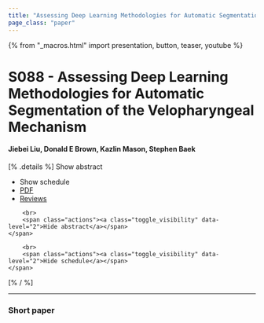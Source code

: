 ```yaml
---
title: "Assessing Deep Learning Methodologies for Automatic Segmentation of the Velopharyngeal Mechanism"
page_class: "paper"
---
```


{% from "_macros.html" import presentation, button, teaser, youtube %}

# S088 - Assessing Deep Learning Methodologies for Automatic Segmentation of the Velopharyngeal Mechanism

#### Jiebei Liu, Donald E Brown, Kazlin Mason, Stephen Baek

[% .details %]
<a class="toggle_visibility" data-selector=".abstract" data-level="3">Show abstract</a>
- <a class="toggle_visibility" data-selector=".schedule" data-level="3">Show schedule</a>
- <a href="https://openreview.net/pdf?id=">PDF</a>
- <a href="https://openreview.net/forum?id=">Reviews</a>

<p>
    <span class="abstract">
        
        <br>
        <span class="actions"><a class="toggle_visibility" data-level="2">Hide abstract</a></span>
    </span>
</p>

<p>
    <span class="schedule">
        
        <br>
        <span class="actions"><a class="toggle_visibility" data-level="2">Hide schedule</a></span>
    </span>
</p>
[% / %]

---


### Short paper
